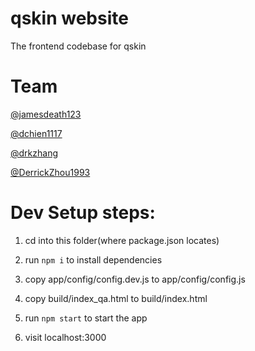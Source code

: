 # qskin website
The frontend codebase for qskin

# Team
[@jamesdeath123](https://github.com/jamesdeath123)

[@dchien1117](https://github.com/dchien1117)

[@drkzhang](https://github.com/drkzhang)

[@DerrickZhou1993](https://github.com/DerrickZhou1993)



# Dev Setup steps:

1. cd into this folder(where package.json locates)

2. run `npm i` to install dependencies

3. copy app/config/config.dev.js to app/config/config.js

4. copy build/index_qa.html to build/index.html

5. run `npm start` to start the app

6. visit localhost:3000
